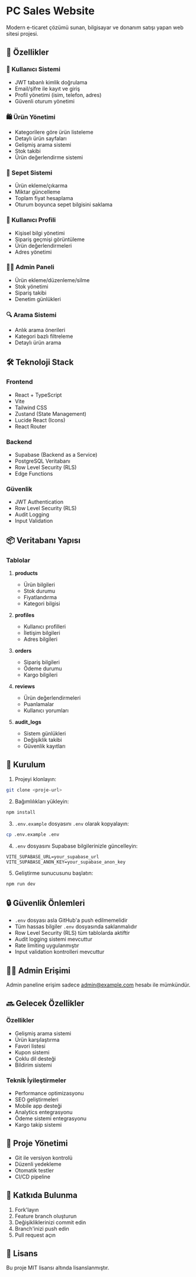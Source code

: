 # PC Sales Website

Modern e-ticaret çözümü sunan, bilgisayar ve donanım satışı yapan web sitesi projesi.

## 🚀 Özellikler

### 🔐 Kullanıcı Sistemi
- JWT tabanlı kimlik doğrulama
- Email/şifre ile kayıt ve giriş
- Profil yönetimi (isim, telefon, adres)
- Güvenli oturum yönetimi

### 🛍️ Ürün Yönetimi
- Kategorilere göre ürün listeleme
- Detaylı ürün sayfaları
- Gelişmiş arama sistemi
- Stok takibi
- Ürün değerlendirme sistemi

### 🛒 Sepet Sistemi
- Ürün ekleme/çıkarma
- Miktar güncelleme
- Toplam fiyat hesaplama
- Oturum boyunca sepet bilgisini saklama

### 👤 Kullanıcı Profili
- Kişisel bilgi yönetimi
- Sipariş geçmişi görüntüleme
- Ürün değerlendirmeleri
- Adres yönetimi

### 👨‍💼 Admin Paneli
- Ürün ekleme/düzenleme/silme
- Stok yönetimi
- Sipariş takibi
- Denetim günlükleri

### 🔍 Arama Sistemi
- Anlık arama önerileri
- Kategori bazlı filtreleme
- Detaylı ürün arama

## 🛠️ Teknoloji Stack

### Frontend
- React + TypeScript
- Vite
- Tailwind CSS
- Zustand (State Management)
- Lucide React (Icons)
- React Router

### Backend
- Supabase (Backend as a Service)
- PostgreSQL Veritabanı
- Row Level Security (RLS)
- Edge Functions

### Güvenlik
- JWT Authentication
- Row Level Security (RLS)
- Audit Logging
- Input Validation

## 📦 Veritabanı Yapısı

### Tablolar
1. **products**
   - Ürün bilgileri
   - Stok durumu
   - Fiyatlandırma
   - Kategori bilgisi

2. **profiles**
   - Kullanıcı profilleri
   - İletişim bilgileri
   - Adres bilgileri

3. **orders**
   - Sipariş bilgileri
   - Ödeme durumu
   - Kargo bilgileri

4. **reviews**
   - Ürün değerlendirmeleri
   - Puanlamalar
   - Kullanıcı yorumları

5. **audit_logs**
   - Sistem günlükleri
   - Değişiklik takibi
   - Güvenlik kayıtları

## 🚀 Kurulum

1. Projeyi klonlayın:
```bash
git clone <proje-url>
```

2. Bağımlılıkları yükleyin:
```bash
npm install
```

3. `.env.example` dosyasını `.env` olarak kopyalayın:
```bash
cp .env.example .env
```

4. `.env` dosyasını Supabase bilgilerinizle güncelleyin:
```env
VITE_SUPABASE_URL=your_supabase_url
VITE_SUPABASE_ANON_KEY=your_supabase_anon_key
```

5. Geliştirme sunucusunu başlatın:
```bash
npm run dev
```

## 🔒 Güvenlik Önlemleri

- `.env` dosyası asla GitHub'a push edilmemelidir
- Tüm hassas bilgiler `.env` dosyasında saklanmalıdır
- Row Level Security (RLS) tüm tablolarda aktiftir
- Audit logging sistemi mevcuttur
- Rate limiting uygulanmıştır
- Input validation kontrolleri mevcuttur

## 👨‍💼 Admin Erişimi

Admin paneline erişim sadece admin@example.com hesabı ile mümkündür.

## 🔜 Gelecek Özellikler

### Özellikler
- Gelişmiş arama sistemi
- Ürün karşılaştırma
- Favori listesi
- Kupon sistemi
- Çoklu dil desteği
- Bildirim sistemi

### Teknik İyileştirmeler
- Performance optimizasyonu
- SEO geliştirmeleri
- Mobile app desteği
- Analytics entegrasyonu
- Ödeme sistemi entegrasyonu
- Kargo takip sistemi

## 📝 Proje Yönetimi

- Git ile versiyon kontrolü
- Düzenli yedekleme
- Otomatik testler
- CI/CD pipeline

## 🤝 Katkıda Bulunma

1. Fork'layın
2. Feature branch oluşturun
3. Değişikliklerinizi commit edin
4. Branch'inizi push edin
5. Pull request açın

## 📄 Lisans

Bu proje MIT lisansı altında lisanslanmıştır.